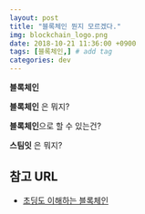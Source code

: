 ```yaml
---
layout: post
title: "블록체인 뭔지 모르겠다."
img: blockchain_logo.png
date: 2018-10-21 11:36:00 +0900
tags: [블록체인,] # add tag
categories: dev
---
```



**블록체인**

**블록체인** 은 뭐지? 

**블록체인**으로 할 수 있는건?

**스팀잇** 은 뭐지?


## 참고 URL
-  [초딩도 이해하는 블록체인](https://steemkr.com/kr/@tintom/2fgvq8)
